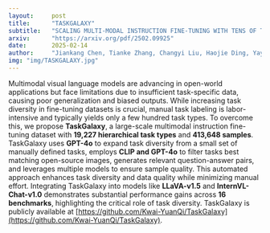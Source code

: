 ```yaml
---
layout:     post
title:      "TASKGALAXY"
subtitle:   "SCALING MULTI-MODAL INSTRUCTION FINE-TUNING WITH TENS OF THOUSANDS VISION TASK TYPES"
arxiv:      "https://arxiv.org/pdf/2502.09925"
date:       2025-02-14
author:     "Jiankang Chen, Tianke Zhang, Changyi Liu, Haojie Ding, Yaya Shi, Feng Cheng, Huihui Xiao, Bin Wen, Fan Yang, Tingting Gao, Di Zhang"
img: "img/TASKGALAXY.jpg"
---
```


Multimodal visual language models are advancing in open-world applications but face limitations due to insufficient task-specific data, causing poor generalization and biased outputs. While increasing task diversity in fine-tuning datasets is crucial, manual task labeling is labor-intensive and typically yields only a few hundred task types. To overcome this, we propose **TaskGalaxy**, a large-scale multimodal instruction fine-tuning dataset with **19,227 hierarchical task types** and **413,648 samples**. TaskGalaxy uses **GPT-4o** to expand task diversity from a small set of manually defined tasks, employs **CLIP and GPT-4o** to filter tasks best matching open-source images, generates relevant question-answer pairs, and leverages multiple models to ensure sample quality. This automated approach enhances task diversity and data quality while minimizing manual effort. Integrating TaskGalaxy into models like **LLaVA-v1.5** and **InternVL-Chat-v1.0** demonstrates substantial performance gains across **16 benchmarks**, highlighting the critical role of task diversity. TaskGalaxy is publicly available at [https://github.com/Kwai-YuanQi/TaskGalaxy](https://github.com/Kwai-YuanQi/TaskGalaxy).
